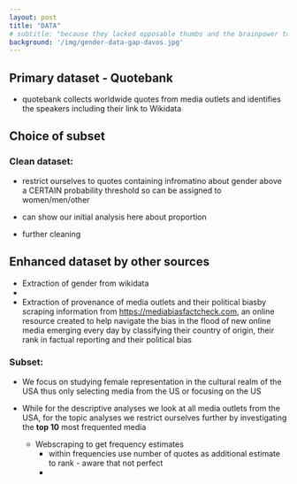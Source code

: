 ```yaml
---
layout: post
title: "DATA"
# subtitle: "because they lacked opposable thumbs and the brainpower to build a space program."
background: '/img/gender-data-gap-davos.jpg'
---
```


## Primary dataset - Quotebank

- quotebank collects worldwide quotes from media outlets and identifies the speakers including their link to Wikidata



## Choice of subset

### Clean dataset:

- restrict ourselves to quotes containing infromatino about gender above a CERTAIN probability threshold so can be assigned to women/men/other

- can show our initial analysis here about proportion

- further cleaning

## Enhanced dataset by other sources 

- Extraction of gender from wikidata
- 
- Extraction of provenance of media outlets and their political biasby scraping information from https://mediabiasfactcheck.com, an online resource created to help navigate the bias in the flood of new online media emerging every day by classifying their country of origin, their rank in factual reporting and their political bias

### Subset:

- We focus on studying female representation in the cultural realm of the USA thus only selecting media from the US or focusing on the US

- While for the descriptive analyses we look at all media outlets from the USA, for the topic analyses we restrict ourselves further by investigating the **top 10** most frequented media
  - Webscraping to get frequency estimates
    - within frequencies use number of quotes as additional estimate to rank - aware that not perfect
    - 
